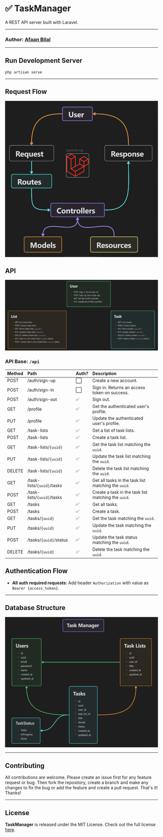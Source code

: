 ✅ TaskManager
==============

A REST API server built with Laravel.

---

### **Author**: [Afaan Bilal](https://afaan.dev)

---
## Run Development Server
````
php artisan serve
````
---

## Request Flow

![Request Flow](./assets/request-flow.png)

## API

![API](./assets/api.png)

### API Base: `/api`

| Method | Path                       | Auth? | Description                                         |
| :----- | :------------------------- | :---- | :-------------------------------------------------- |
| POST   | /auth/sign-up              | ⬜     | Create a new account.                               |
| POST   | /auth/sign-in              | ⬜     | Sign in. Returns an access token on success.        |
| POST   | /auth/sign-out             | ✅     | Sign out.                                           |
| GET    | /profile                   | ✅     | Get the authenticated user's profile.               |
| PUT    | /profile                   | ✅     | Update the authenticated user's profile.            |
| GET    | /task-lists                | ✅     | Get a list of task lists.                           |
| POST   | /task-lists                | ✅     | Create a task list.                                 |
| GET    | /task-lists/`{uuid}`       | ✅     | Get the task list matching the `uuid`.              |
| PUT    | /task-lists/`{uuid}`       | ✅     | Update the task list matching the `uuid`.           |
| DELETE | /task-lists/`{uuid}`       | ✅     | Delete the task list matching the `uuid`.           |
| GET    | /task-lists/`{uuid}`/tasks | ✅     | Get all tasks in the task list matching the `uuid`. |
| POST   | /task-lists/`{uuid}`/tasks | ✅     | Create a task in the task list matching the `uuid`. |
| GET    | /tasks                     | ✅     | Get all tasks.                                      |
| POST   | /tasks                     | ✅     | Create a task.                                      |
| GET    | /tasks/`{uuid}`            | ✅     | Get the task matching the `uuid`.                   |
| PUT    | /tasks/`{uuid}`            | ✅     | Update the task matching the `uuid`.                |
| POST   | /tasks/`{uuid}`/status     | ✅     | Update the task status matching the `uuid`.         |
| DELETE | /tasks/`{uuid}`            | ✅     | Delete the task matching the `uuid`.                |

## Authentication Flow

- **All auth required requests**: Add header `Authorization` with value as `Bearer {access_token}`.

---

## Database Structure

![Database Structure](./assets/db.png)

---

## Contributing
All contributions are welcome. Please create an issue first for any feature request
or bug. Then fork the repository, create a branch and make any changes to fix the bug
or add the feature and create a pull request. That's it!
Thanks!

---

## License
**TaskManager** is released under the MIT License.
Check out the full license [here](LICENSE).
